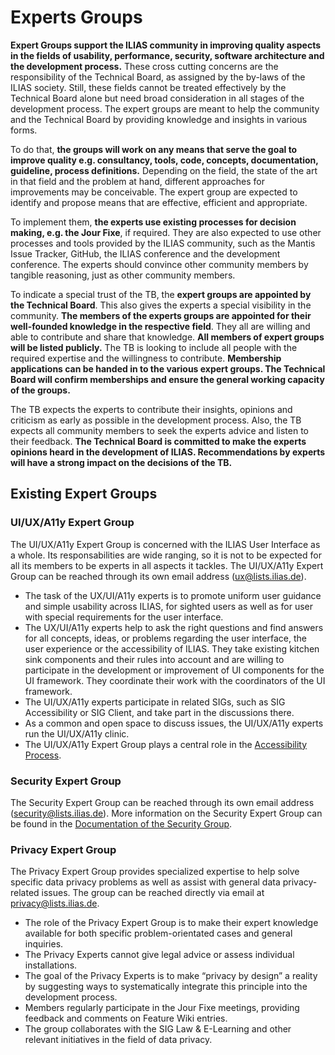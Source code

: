 # Experts Groups

**Expert Groups support the ILIAS community in improving quality aspects in the
fields of usability, performance, security, software architecture and the
development process.** These cross cutting concerns are the responsibility of
the Technical Board, as assigned by the by-laws of the ILIAS society. Still,
these fields cannot be treated effectively by the Technical Board alone but
need broad consideration in all stages of the development process. The expert
groups are meant to help the community and the Technical Board by providing
knowledge and insights in various forms.

To do that, **the groups will work on any means that serve the goal to improve
quality e.g. consultancy, tools, code, concepts, documentation, guideline, process
definitions.** Depending on the field, the state of the art in that field and the
problem at hand, different approaches for improvements may be conceivable. The
expert group are expected to identify and propose means that are effective,
efficient and appropriate.

To implement them, **the experts use existing processes for decision making, e.g.
the Jour Fixe**, if required. They are also expected to use other processes and
tools provided by the ILIAS community, such as the Mantis Issue Tracker, GitHub,
the ILIAS conference and the development conference. The experts should convince
other community members by tangible reasoning, just as other community members.

To indicate a special trust of the TB, the **expert groups are appointed by the
Technical Board**. This also gives the experts a special visibility in the
community. **The members of the experts groups are appointed for their well-founded
knowledge in the respective field**. They all are willing and able to
contribute and share that knowledge. **All members of expert groups will be listed
publicly.** The TB is looking to include all people with the required expertise
and the willingness to contribute. **Membership applications can be handed in to
the various expert groups. The Technical Board will confirm memberships and ensure
the general working capacity of the groups.**

The TB expects the experts to contribute their insights, opinions and criticism
as early as possible in the development process. Also, the TB expects all community
members to seek the experts advice and listen to their feedback. **The Technical
Board is committed to make the experts opinions heard in the development of ILIAS.
Recommendations by experts will have a strong impact on the decisions of the TB.** 

## Existing Expert Groups
### UI/UX/A11y Expert Group
The UI/UX/A11y Expert Group is concerned with the ILIAS User Interface as a whole. Its
responsabilities are wide ranging, so it is not to be expected for all its members to be
experts in all aspects it tackles. The UI/UX/A11y Expert Group can be reached through its own
email address (ux@lists.ilias.de).
* The task of the UX/UI/A11y experts is to promote uniform user guidance and simple usability across ILIAS, for sighted users as well as for user with special requirements for the user interface.
* The UX/UI/A11y experts help to ask the right questions and find answers for all concepts, ideas, or problems regarding the user interface, the user experience or the accessibility of ILIAS. They take existing kitchen sink components and their rules into account and are willing to participate in the development or improvement of UI components for the UI framework. They coordinate their work with the coordinators of the UI framework.
* The UI/UX/A11y experts participate in related SIGs, such as SIG Accessibility or SIG Client, and take part in the discussions there.
* As a common and open space to discuss issues, the UI/UX/A11y experts run the UI/UX/A11y clinic.
* The UI/UX/A11y Expert Group plays a central role in the [Accessibility Process](accessibility-process.md#participants).

### Security Expert Group
The Security Expert Group can be reached through its own email address (security@lists.ilias.de).
More information on the Security Expert Group can be found in the
[Documentation of the Security Group](security.md).

### Privacy Expert Group
The Privacy Expert Group provides specialized expertise to help solve specific data privacy problems as well as assist with general data privacy-related issues. The group can be reached directly via email at privacy@lists.ilias.de.

* The role of the Privacy Expert Group is to make their expert knowledge available for both specific problem-orientated cases and general inquiries. 
* The Privacy Experts cannot give legal advice or assess individual installations.
* The goal of the Privacy Experts is to make “privacy by design” a reality by suggesting ways to systematically integrate this principle into the development process.
* Members regularly participate in the Jour Fixe meetings, providing feedback and comments on Feature Wiki entries.
* The group collaborates with the SIG Law & E-Learning and other relevant initiatives in the field of data privacy.
